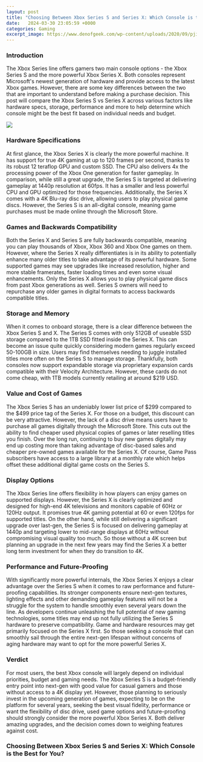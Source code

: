 ```yaml
---
layout: post
title: "Choosing Between Xbox Series S and Series X: Which Console is the Best for You?"
date:   2024-03-30 23:05:59 +0000
categories: Gaming
excerpt_image: https://www.denofgeek.com/wp-content/uploads/2020/09/pjimage-5.jpg?fit=1920%2C1080
---
```


### Introduction
The Xbox Series line offers gamers two main console options - the Xbox Series S and the more powerful Xbox Series X. Both consoles represent Microsoft's newest generation of hardware and provide access to the latest Xbox games. However, there are some key differences between the two that are important to understand before making a purchase decision. This post will compare the Xbox Series S vs Series X across various factors like hardware specs, storage, performance and more to help determine which console might be the best fit based on individual needs and budget.

![](https://www.denofgeek.com/wp-content/uploads/2020/09/pjimage-5.jpg?fit=1920%2C1080)
### Hardware Specifications 
At first glance, the Xbox Series X is clearly the more powerful machine. It has support for true 4K gaming at up to 120 frames per second, thanks to its robust 12 teraflop GPU and custom SSD. The CPU also delivers 4x the processing power of the Xbox One generation for faster gameplay. In comparison, while still a great upgrade, the Series S is targeted at delivering gameplay at 1440p resolution at 60fps. It has a smaller and less powerful CPU and GPU optimized for those frequencies. Additionally, the Series X comes with a 4K Blu-ray disc drive, allowing users to play physical game discs. However, the Series S is an all-digital console, meaning game purchases must be made online through the Microsoft Store.
### Games and Backwards Compatibility
Both the Series X and Series S are fully backwards compatible, meaning you can play thousands of Xbox, Xbox 360 and Xbox One games on them. However, where the Series X really differentiates is in its ability to potentially enhance many older titles to take advantage of its powerful hardware. Some supported games may see upgrades like increased resolution, higher and more stable framerates, faster loading times and even some visual enhancements. Only the Series X allows you to play physical game discs from past Xbox generations as well. Series S owners will need to repurchase any older games in digital formats to access backwards compatible titles.
### Storage and Memory
When it comes to onboard storage, there is a clear difference between the Xbox Series S and X. The Series S comes with only 512GB of useable SSD storage compared to the 1TB SSD fitted inside the Series X. This can become an issue quite quickly considering modern games regularly exceed 50-100GB in size. Users may find themselves needing to juggle installed titles more often on the Series S to manage storage. Thankfully, both consoles now support expandable storage via proprietary expansion cards compatible with their Velocity Architecture. However, these cards do not come cheap, with 1TB models currently retailing at around $219 USD.
### Value and Cost of Games
The Xbox Series S has an undeniably lower list price of $299 compared to the $499 price tag of the Series X. For those on a budget, this discount can be very attractive. However, the lack of a disc drive means users have to purchase all games digitally through the Microsoft Store. This cuts out the ability to find cheaper used physical copies of games or later reselling titles you finish. Over the long run, continuing to buy new games digitally may end up costing more than taking advantage of disc-based sales and cheaper pre-owned games available for the Series X. Of course, Game Pass subscribers have access to a large library at a monthly rate which helps offset these additional digital game costs on the Series S.
### Display Options
The Xbox Series line offers flexibility in how players can enjoy games on supported displays. However, the Series X is clearly optimized and designed for high-end 4K televisions and monitors capable of 60Hz or 120Hz output. It promises true 4K gaming potential at 60 or even 120fps for supported titles. On the other hand, while still delivering a significant upgrade over last-gen, the Series S is focused on delivering gameplay at 1440p and targeting lower to mid-range displays at 60Hz without compromising visual quality too much. So those without a 4K screen but planning an upgrade in the next few years may find the Series X a better long term investment for when they do transition to 4K.
### Performance and Future-Proofing 
With significantly more powerful internals, the Xbox Series X enjoys a clear advantage over the Series S when it comes to raw performance and future-proofing capabilities. Its stronger components ensure next-gen textures, lighting effects and other demanding gameplay features will not be a struggle for the system to handle smoothly even several years down the line. As developers continue unleashing the full potential of new gaming technologies, some titles may end up not fully utilizing the Series S hardware to preserve compatibility. Game and hardware resources may get primarily focused on the Series X first. So those seeking a console that can smoothly sail through the entire next-gen lifespan without concerns of aging hardware may want to opt for the more powerful Series X.
### Verdict  
For most users, the best Xbox console will largely depend on individual priorities, budget and gaming needs. The Xbox Series S is a budget-friendly entry point into next-gen with good value for casual gamers and those without access to a 4K display yet. However, those planning to seriously invest in the upcoming generation of games, expecting to be on the platform for several years, seeking the best visual fidelity, performance or want the flexibility of disc drive, used game options and future-proofing should strongly consider the more powerful Xbox Series X. Both deliver amazing upgrades, and the decision comes down to weighing features against cost.
### Choosing Between Xbox Series S and Series X: Which Console is the Best for You?